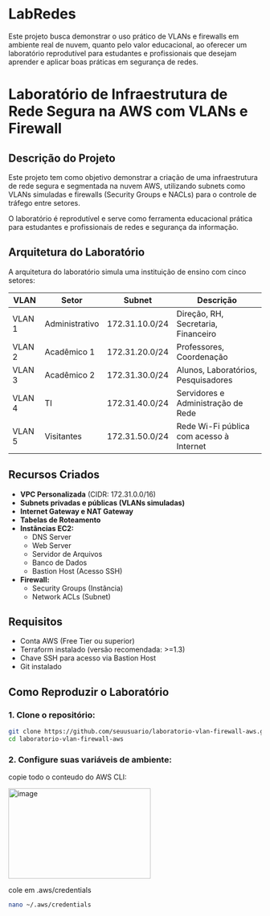 # LabRedes
Este projeto busca demonstrar o uso prático de VLANs e firewalls em ambiente real de nuvem, quanto pelo valor educacional, ao oferecer um laboratório reprodutível para estudantes e profissionais que desejam aprender e aplicar boas práticas em segurança de redes.

# Laboratório de Infraestrutura de Rede Segura na AWS com VLANs e Firewall

## Descrição do Projeto

Este projeto tem como objetivo demonstrar a criação de uma infraestrutura de rede segura e segmentada na nuvem AWS, utilizando subnets como VLANs simuladas e firewalls (Security Groups e NACLs) para o controle de tráfego entre setores.

O laboratório é reprodutível e serve como ferramenta educacional prática para estudantes e profissionais de redes e segurança da informação.

## Arquitetura do Laboratório

A arquitetura do laboratório simula uma instituição de ensino com cinco setores:

| VLAN  | Setor           | Subnet              | Descrição                                  |
|--------|----------------|---------------------|--------------------------------------------|
| VLAN 1 | Administrativo | 172.31.10.0/24      | Direção, RH, Secretaria, Financeiro       |
| VLAN 2 | Acadêmico 1    | 172.31.20.0/24      | Professores, Coordenação                   |
| VLAN 3 | Acadêmico 2    | 172.31.30.0/24      | Alunos, Laboratórios, Pesquisadores       |
| VLAN 4 | TI             | 172.31.40.0/24      | Servidores e Administração de Rede        |
| VLAN 5 | Visitantes     | 172.31.50.0/24      | Rede Wi-Fi pública com acesso à Internet  |

## Recursos Criados

- **VPC Personalizada** (CIDR: 172.31.0.0/16)
- **Subnets privadas e públicas (VLANs simuladas)**
- **Internet Gateway e NAT Gateway**
- **Tabelas de Roteamento**
- **Instâncias EC2:**
    - DNS Server
    - Web Server
    - Servidor de Arquivos
    - Banco de Dados
    - Bastion Host (Acesso SSH)
- **Firewall:**
    - Security Groups (Instância)
    - Network ACLs (Subnet)

## Requisitos

- Conta AWS (Free Tier ou superior)
- Terraform instalado (versão recomendada: >=1.3)
- Chave SSH para acesso via Bastion Host
- Git instalado

## Como Reproduzir o Laboratório

### 1. Clone o repositório:

```bash
git clone https://github.com/seuusuario/laboratorio-vlan-firewall-aws.git
cd laboratorio-vlan-firewall-aws
```
### 2. Configure suas variáveis de ambiente:

copie todo o conteudo do AWS CLI:

<img width="283" height="180" alt="image" src="https://github.com/user-attachments/assets/71889cca-972b-44e6-9890-1b2a6e200ba7" />

cole em .aws/credentials

 ```bash
nano ~/.aws/credentials
```
